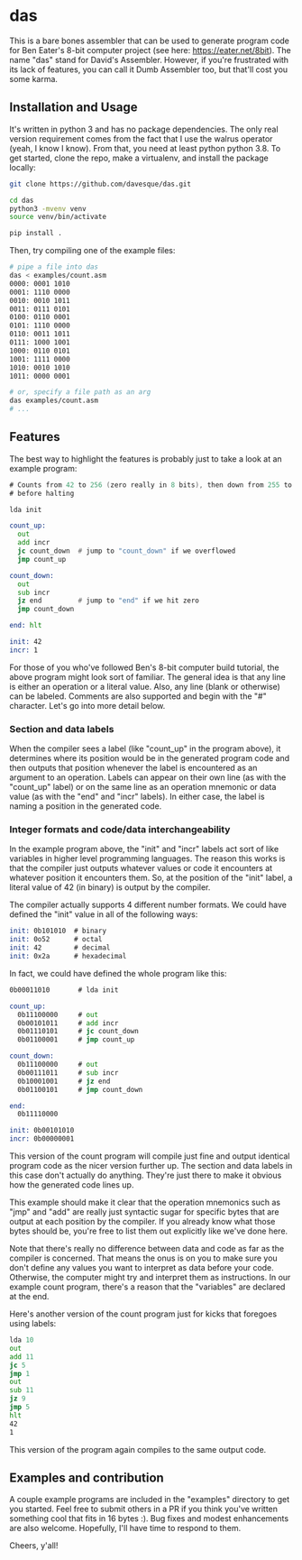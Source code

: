 # das

This is a bare bones assembler that can be used to generate program code for
Ben Eater's 8-bit computer project (see here: https://eater.net/8bit).  The
name "das" stand for David's Assembler. However, if you're frustrated with its
lack of features, you can call it Dumb Assembler too, but that'll cost you some
karma.

## Installation and Usage

It's written in python 3 and has no package dependencies.  The only real
version requirement comes from the fact that I use the walrus operator (yeah, I
know I know).  From that, you need at least python python 3.8.  To get started,
clone the repo, make a virtualenv, and install the package locally:
```bash
git clone https://github.com/davesque/das.git

cd das
python3 -mvenv venv
source venv/bin/activate

pip install .
```

Then, try compiling one of the example files:
```bash
# pipe a file into das
das < examples/count.asm
0000: 0001 1010
0001: 1110 0000
0010: 0010 1011
0011: 0111 0101
0100: 0110 0001
0101: 1110 0000
0110: 0011 1011
0111: 1000 1001
1000: 0110 0101
1001: 1111 0000
1010: 0010 1010
1011: 0000 0001

# or, specify a file path as an arg
das examples/count.asm
# ...
```

## Features

The best way to highlight the features is probably just to take a look at an
example program:
```asm
# Counts from 42 to 256 (zero really in 8 bits), then down from 255 to 1
# before halting

lda init

count_up:
  out
  add incr
  jc count_down  # jump to "count_down" if we overflowed
  jmp count_up

count_down:
  out
  sub incr
  jz end         # jump to "end" if we hit zero
  jmp count_down

end: hlt

init: 42
incr: 1
```

For those of you who've followed Ben's 8-bit computer build tutorial, the above
program might look sort of familiar.  The general idea is that any line is
either an operation or a literal value.  Also, any line (blank or otherwise)
can be labeled.  Comments are also supported and begin with the "#" character.
Let's go into more detail below.

### Section and data labels

When the compiler sees a label (like "count_up" in the program above), it
determines where its position would be in the generated program code and then
outputs that position whenever the label is encountered as an argument to an
operation.  Labels can appear on their own line (as with the "count_up" label)
or on the same line as an operation mnemonic or data value (as with the "end"
and "incr" labels).  In either case, the label is naming a position in the
generated code.

### Integer formats and code/data interchangeability

In the example program above, the "init" and "incr" labels act sort of like
variables in higher level programming languages.  The reason this works is that
the compiler just outputs whatever values or code it encounters at whatever
position it encounters them.  So, at the position of the "init" label, a
literal value of 42 (in binary) is output by the compiler.

The compiler actually supports 4 different number formats.  We could have
defined the "init" value in all of the following ways:
```asm
init: 0b101010  # binary
init: 0o52      # octal
init: 42        # decimal
init: 0x2a      # hexadecimal
```

In fact, we could have defined the whole program like this:
```asm
0b00011010       # lda init

count_up:
  0b11100000     # out
  0b00101011     # add incr
  0b01110101     # jc count_down
  0b01100001     # jmp count_up

count_down:
  0b11100000     # out
  0b00111011     # sub incr
  0b10001001     # jz end
  0b01100101     # jmp count_down

end:
  0b11110000

init: 0b00101010
incr: 0b00000001
```

This version of the count program will compile just fine and output identical
program code as the nicer version further up.  The section and data labels in
this case don't actually do anything.  They're just there to make it obvious
how the generated code lines up.

This example should make it clear that the operation mnemonics such as "jmp"
and "add" are really just syntactic sugar for specific bytes that are output at
each position by the compiler.  If you already know what those bytes should be,
you're free to list them out explicitly like we've done here.

Note that there's really no difference between data and code as far as the
compiler is concerned.  That means the onus is on you to make sure you don't
define any values you want to interpret as data before your code. Otherwise,
the computer might try and interpret them as instructions.  In our example
count program, there's a reason that the "variables" are declared at the end.

Here's another version of the count program just for kicks that foregoes using
labels:
```asm
lda 10
out
add 11
jc 5
jmp 1
out
sub 11
jz 9
jmp 5
hlt
42
1
```

This version of the program again compiles to the same output code.

## Examples and contribution

A couple example programs are included in the "examples" directory to get you
started.  Feel free to submit others in a PR if you think you've written
something cool that fits in 16 bytes :).  Bug fixes and modest enhancements are
also welcome.  Hopefully, I'll have time to respond to them.

Cheers, y'all!
